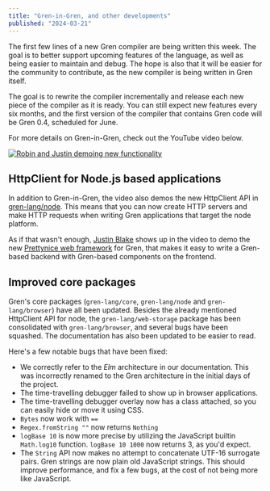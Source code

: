 ```yaml
---
title: "Gren-in-Gren, and other developments"
published: "2024-03-21"
---
```


The first few lines of a new Gren compiler are being written this week. The goal is to better support upcoming features of the language, as well as being easier to maintain and debug. The hope is also that it will be easier for the community to contribute, as the new compiler is being written in Gren itself.

The goal is to rewrite the compiler incrementally and release each new piece of the compiler as it is ready. You can still expect new features every six months,
and the first version of the compiler that contains Gren code will be Gren 0.4, scheduled for June.

For more details on Gren-in-Gren, check out the YouTube video below.

[![Robin and Justin demoing new functionality](https://img.youtube.com/vi/t6TVmM_664o/0.jpg)](https://www.youtube.com/watch?v=t6TVmM_664o)

## HttpClient for Node.js based applications

In addition to Gren-in-Gren, the video also demos the new HttpClient API in [gren-lang/node](https://packages.gren-lang.org/package/gren-lang/node/version/3.2.0/overview). This means that you can now create HTTP servers and make HTTP requests
when writing Gren applications that target the node platform.

As if that wasn't enough, [Justin Blake](https://github.com/blaix) shows up in the video to demo the new [Prettynice web framework](https://github.com/blaix/prettynice) for Gren, that makes it easy to write a Gren-based backend with Gren-based components
on the frontend.

## Improved core packages

Gren's core packages (`gren-lang/core`, `gren-lang/node` and `gren-lang/browser`) have all been updated. Besides the already mentioned HttpClient API for node, the `gren-lang/web-storage` package has been consolidated
with `gren-lang/browser`, and several bugs have been squashed. The documentation has also been updated to be easier to read.

Here's a few notable bugs that have been fixed:

* We correctly refer to the _Elm_ architecture in our documentation. This was incorrectly renamed to the Gren architecture in the initial days of the project.
* The time-travelling debugger failed to show up in browser applications.
* The time-travelling debugger overlay now has a class attached, so you can easily hide or move it using CSS.
* `Bytes` now work with `==`
* `Regex.fromString ""` now returns `Nothing`
* `logBase 10` is now more precise by utilizing the JavaScript builtin `Math.log10` function. `logBase 10 1000` now returns 3, as you'd expect.
* The `String` API now makes no attempt to concatenate UTF-16 surrogate pairs. Gren strings are now plain old JavaScript strings. This should improve performance, and fix a few bugs, at the cost of not being more like JavaScript.
